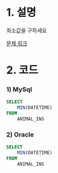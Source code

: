# 1. 설명
최소값을 구하세요

[문제 링크](https://programmers.co.kr/learn/courses/30/lessons/59038)


# 2. 코드
### 1) MySql
```sql
SELECT 
    MIN(DATETIME)
FROM 
    ANIMAL_INS
```

### 2) Oracle
```sql
SELECT 
    MIN(DATETIME)
FROM 
    ANIMAL_INS
```